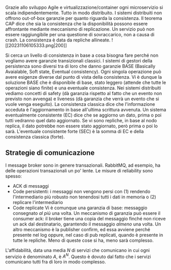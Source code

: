 Grazie allo sviluppo Agile e virtualizzazione/container ogni microservizio si scala indipendentemente. Tutto in modo distribuito.
I sistemi distribuiti non offrono out-of-box garanzie per quanto riguarda la consistenza.
Il teorema CAP dice che sia la consistenza che la disponibilità possono essere affrontante mediante meccanismo di replicazione. Un servizio può non essere raggiungibile per una questione di sovraccarico, non a causa di crash. La consistenza è data da repliche allineate.
![[20231106105333.png|200]]

Si cerca un livello di consistenza in base a cosa bisogna fare perché non vogliamo avere garanzie transizionali classici. I sistemi di gestori della persistenza sono diversi tra di loro che danno garanzie BASE (Basically Avaialable, Soft state, Eventual consistency).
Ogni singola operazione può avere esigenze diverse dal punto di vista della consistenza. Vi è dunque la soluzione BASE che è disponibile di base, stato leggero (attende che tutte le operazioni siano finite) e una eventuale consistenza.
Nei sistemi distribuiti vediamo concetti di safety (dà garanzia rispetto al fatto che un evento non previsto non avvenga) e liveness (dà garanzia che verrà un evento che si vuole venga eseguito).
La consistenza classica dice che l'informazione acceduta è l'aggiornamento in base all'ultima scrittura avvenuta.
Un sistema eventualmente consistente (EC) dice che se aggiorno un dato, prima o poi tutti vedranno quel dato aggiornato. Se vi sono repliche, in base al nodo replica, il dato potrebbe non essere stato aggiornato, però prima o poi lo sarà.
L'eventuale consistente forte (SEC) è la somma di EC e della consistenza classica (forte).

## Strategie di comunicazione
I message broker sono in genere transazionali. RabbitMQ, ad esempio, ha delle operazioni transazionali un po' lente. Le misure di reliability sono spesso:
- ACK di messaggi
- Code persistenti: i messaggi non vengono persi con (1) rendendo l'intermediario più robusto non tenendosi tutti i dati in memoria o (2) replicare l'intermediario
- Code replicate
Vi è comunque una garanzia di base: messaggio consegnato *al più* una volta. Un meccanismo di garanzia può essere il consumer ack: il broker tiene una copia del messaggio finché non riceve un ack dal destinatario, garantendo il messaggio *almeno* una volta. Un altro meccanismo è la publisher confirm, ed essa avviene perché presente nel log oppure, nel caso di pub replicati, quando è presente in tutte le repliche. Meno di queste cose si ha, meno sarà complesso.

L'affidabilità, data una media $N$ di servizi che comunicano in cui ogni servizio è denominato $A$, è $A^N$. Questo è dovuto dal fatto che i servizi comunicano tutti fra di loro in modo complesso. 